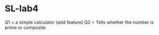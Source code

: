 # SL-lab4
Q1 = a simple calculator (add feature)
Q2 = Tells whether the number is prime or composite.
